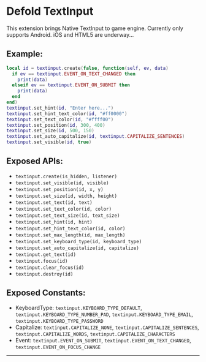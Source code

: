 # Defold TextInput

This extension brings Native TextInput to game engine.
Currently only supports Android. iOS and HTML5 are underway...

## Example:
```lua
local id = textinput.create(false, function(self, ev, data)
  if ev == textinput.EVENT_ON_TEXT_CHANGED then
    print(data)
  elseif ev == textinput.EVENT_ON_SUBMIT then
    print(data)
  end
end)
textinput.set_hint(id, "Enter here...")
textinput.set_hint_text_color(id, "#ff0000")
textinput.set_text_color(id, "#ffff00")
textinput.set_position(id, 300, 400)
textinput.set_size(id, 500, 150)
textinput.set_auto_capitalize(id, textinput.CAPITALIZE_SENTENCES)
textinput.set_visible(id, true)
```

## Exposed APIs:
* `textinput.create(is_hidden, listener)`
* `textinput.set_visible(id, visible)`
* `textinput.set_position(id, x, y)`
* `textinput.set_size(id, width, height)`
* `textinput.set_text(id, text)`
* `textinput.set_text_color(id, color)`
* `textinput.set_text_size(id, text_size)`
* `textinput.set_hint(id, hint)`
* `textinput.set_hint_text_color(id, color)`
* `textinput.set_max_length(id, max_length)`
* `textinput.set_keyboard_type(id, keyboard_type)`
* `textinput.set_auto_capitalize(id, capitalize)`
* `textinput.get_text(id)`
* `textinput.focus(id)`
* `textinput.clear_focus(id)`
* `textinput.destroy(id)`
## Exposed Constants:
* KeyboardType: `textinput.KEYBOARD_TYPE_DEFAULT`, `textinput.KEYBOARD_TYPE_NUMBER_PAD`, `textinput.KEYBOARD_TYPE_EMAIL`, `textinput.KEYBOARD_TYPE_PASSWORD`
* Capitalize: `textinput.CAPITALIZE_NONE`, `textinput.CAPITALIZE_SENTENCES`, `textinput.CAPITALIZE_WORDS`, `textinput.CAPITALIZE_CHARACTERS`
* Event: `textinput.EVENT_ON_SUBMIT`, `textinput.EVENT_ON_TEXT_CHANGED`, `textinput.EVENT_ON_FOCUS_CHANGE`
---
